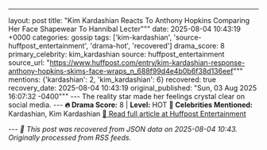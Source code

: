 ---

layout: post
title: "Kim Kardashian Reacts To Anthony Hopkins Comparing Her Face Shapewear To Hannibal Lecter"""
date: 2025-08-04 10:43:19 +0000
categories: gossip
tags: ['kim-kardashian', 'source-huffpost_entertainment', 'drama-hot', 'recovered']
drama_score: 8
primary_celebrity: kim_kardashian
source: huffpost_entertainment
source_url: "https://www.huffpost.com/entry/kim-kardashian-response-anthony-hopkins-skims-face-wraps_n_688f99d4e4b0b6f38d136eef"""
mentions: {'kardashian': 2, 'kim_kardashian': 6} recovered: true recovery_date: 2025-08-04 10:43:19 original_published: "Sun, 03 Aug 2025 16:07:32 -0400""" --- The reality star made her feelings crystal clear on social media. --- **🔥 Drama Score:** 8 | **Level:** HOT **👑 Celebrities Mentioned:** Kardashian, Kim Kardashian [📰 Read full article at Huffpost Entertainment](https://www.huffpost.com/entry/kim-kardashian-response-anthony-hopkins-skims-face-wraps_n_688f99d4e4b0b6f38d136eef)

--- *🔄 This post was recovered from JSON data on 2025-08-04 10:43. Originally processed from RSS feeds.*